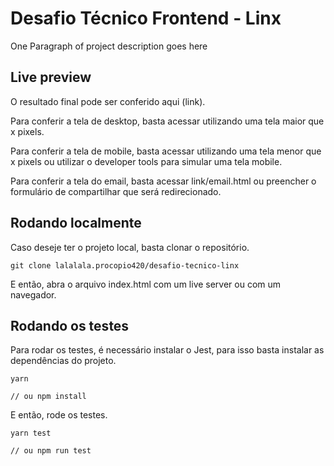 # Desafio Técnico Frontend - Linx

One Paragraph of project description goes here

## Live preview

O resultado final pode ser conferido aqui (link).

Para conferir a tela de desktop, basta acessar utilizando uma tela maior que x pixels.

Para conferir a tela de mobile, basta acessar utilizando uma tela menor que x pixels ou utilizar o developer tools para simular uma tela mobile.

Para conferir a tela do email, basta acessar link/email.html ou preencher o formulário de compartilhar que será redirecionado.

## Rodando localmente

Caso deseje ter o projeto local, basta clonar o repositório.

```
git clone lalalala.procopio420/desafio-tecnico-linx
```

E então, abra o arquivo index.html com um live server ou com um navegador.

## Rodando os testes

Para rodar os testes, é necessário instalar o Jest, para isso basta instalar as dependências do projeto.

```
yarn

// ou npm install
```

E então, rode os testes.

```
yarn test

// ou npm run test
```
